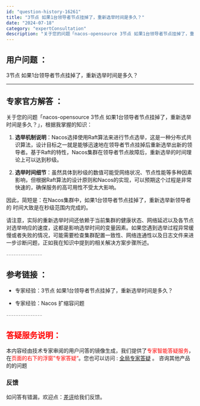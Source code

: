 ```yaml
---
id: "question-history-16261"
title: "3节点 如果1台领导者节点挂掉了，重新选举时间是多久？"
date: "2024-07-18"
category: "expertConsultation"
description: "关于您的问题「nacos-opensource 3节点 如果1台领导者节点挂掉了，重新选举时间是多久？」，根据我掌握的知识：1. **选举机制说明**：Nacos选择使用Raft算法来进行节点选举，这是一种分布式共识算法，设计目标之一就是能够迅速地在领导者节点挂掉后重新选举出新的领导者。基于Raft"
---
```


## 用户问题 ： 
 3节点 如果1台领导者节点挂掉了，重新选举时间是多久？  

---------------
## 专家官方解答 ：

关于您的问题「nacos-opensource 3节点 如果1台领导者节点挂掉了，重新选举时间是多久？」，根据我掌握的知识：

1. **选举机制说明**：Nacos选择使用Raft算法来进行节点选举，这是一种分布式共识算法，设计目标之一就是能够迅速地在领导者节点挂掉后重新选举出新的领导者。基于Raft的特性，Nacos集群在领导者节点故障后，重新选举的时间理论上可以达到秒级。

2. **选举时间细节**：虽然具体到秒级的数值可能受网络状况、节点性能等多种因素影响，但根据Raft算法的设计原则和Nacos的实现，可以预期这个过程是非常快速的，确保服务的高可用性不受太大影响。

因此，简短是：在Nacos集群中，如果1台领导者节点挂掉了，重新选举新领导者的 时间大致是在秒级范围内完成的。

请注意，实际的重新选举时间还依赖于当前集群的健康状态、网络延迟以及各节点对选举响应的速度，这都是影响选举时间的变量因素。如果您遇到选举过程异常缓慢或者失败的情况，可能需要检查集群配置一致性、网络连通性以及日志文件来进一步诊断问题，正如我在知识中提到的相关解决方案步骤所述。


<font color="#949494">---------------</font> 


## 参考链接 ：

* 专家经验：3节点 如果1台领导者节点挂掉了，重新选举时间是多久？ 
 
 * 专家经验：Nacos 扩缩容问题 


 <font color="#949494">---------------</font> 
 


## <font color="#FF0000">答疑服务说明：</font> 

本内容经由技术专家审阅的用户问答的镜像生成，我们提供了<font color="#FF0000">专家智能答疑服务</font>，在<font color="#FF0000">页面的右下的浮窗”专家答疑“</font>。您也可以访问 : [全局专家答疑](https://answer.opensource.alibaba.com/docs/intro) 。 咨询其他产品的的问题

### 反馈
如问答有错漏，欢迎点：[差评](https://ai.nacos.io/user/feedbackByEnhancerGradePOJOID?enhancerGradePOJOId=16269)给我们反馈。
